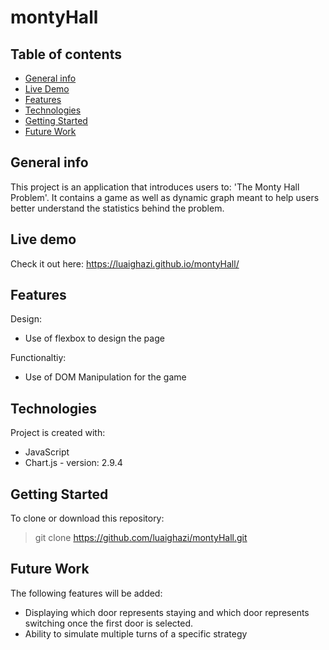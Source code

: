 # montyHall


## Table of contents
* [General info](#general-info)
* [Live Demo](#live-demo)
* [Features](#features)
* [Technologies](#technologies)
* [Getting Started](#getting-started)
* [Future Work](#future-work)

## General info
This project is an application that introduces users to: 'The Monty Hall Problem'. It contains a game as well as dynamic graph meant to help users better understand the statistics behind the problem. 

## Live demo
Check it out here: https://luaighazi.github.io/montyHall/
	

## Features 
Design:
* Use of flexbox to design the page 

Functionaltiy: 
* Use of DOM Manipulation for the game 

## Technologies
Project is created with:
* JavaScript
* Chart.js - version: 2.9.4


## Getting Started
To clone or download this repository: 
> git clone https://github.com/luaighazi/montyHall.git



## Future Work 
The following features will be added: 
* Displaying which door represents staying and which door represents switching once the first door is selected. 
* Ability to simulate multiple turns of a specific strategy